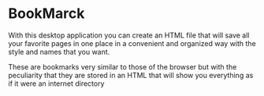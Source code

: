 # BookMarck
With this desktop application you can create an HTML file that will save all your favorite pages in one place in a convenient and organized way with the style and names that you want. 

These are bookmarks very similar to those of the browser but with the peculiarity that they are stored in an HTML that will show you everything as if it were an internet directory
